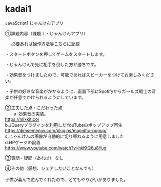 # kadai1
JavaScript1 じゃんけんアプリ

①課題内容（課題１・じゃんけんアプリ）

　-必要あれば操作方法等こちらに記載
 
 ・スタートボタンを押してゲームをスタートします。 
 
 ・じゃんけんで先に相手を倒した方が勝ちです。  
 
 ・効果音をつけましたので、可能であればスピーカーをつけてお楽しみください。　　　　   　
 
 ・子供の好きな音楽がかかるように、画面下部にSpotifyからガールズ戦士の音楽が任意でかけられるようにしています。 

②工夫した点・こだわった点<br>
　　a. 効果音の実装。<br> 
 https://mixkit.co/ <br>
 b.JQueryプラグインを利用したYouTubeのポップアップ再生
 https://dimsemenov.com/plugins/magnific-popup/<br>
 c.じゃんけんの画像が自動的に切り替わるように用意しました <br>
 d.HPゲージの設置 <br>
 https://www.youtube.com/watch?v=hkKtQ6u8Yug<br>

③質問・疑問（あれば） なし <br>
 
④その他（感想、シェアしたいことなんでも）<br>  
子供が喜んで遊んでくれたので、とてもやりがいがありました。 <br>
